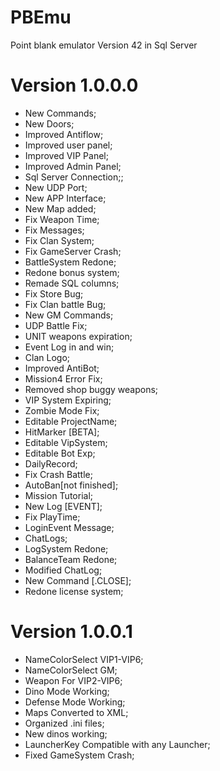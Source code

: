 # PBEmu
Point blank emulator Version 42 in Sql Server

# Version 1.0.0.0
* New Commands;
* New Doors;
* Improved Antiflow;
* Improved user panel;
* Improved VIP Panel;
* Improved Admin Panel;
* Sql Server Connection;;
* New UDP Port;
* New APP Interface;
* New Map added;
* Fix Weapon Time;
* Fix Messages;
* Fix Clan System;
* Fix GameServer Crash;
* BattleSystem Redone;
* Redone bonus system;
* Remade SQL columns;
* Fix Store Bug;
* Fix Clan battle Bug;
* New GM Commands;
* UDP Battle Fix;
* UNIT weapons expiration;
* Event Log in and win;
* Clan Logo;
* Improved AntiBot;
* Mission4 Error Fix;
* Removed shop buggy weapons;
* VIP System Expiring;
* Zombie Mode Fix;
* Editable ProjectName;
* HitMarker [BETA];
* Editable VipSystem;
* Editable Bot Exp;
* DailyRecord;
* Fix Crash Battle;
* AutoBan[not finished];
* Mission Tutorial;
* New Log [EVENT];
* Fix PlayTime;
* LoginEvent Message;
* ChatLogs;
* LogSystem Redone;
* BalanceTeam Redone;
* Modified ChatLog;
* New Command [.CLOSE];
* Redone license system;

# Version 1.0.0.1
* NameColorSelect VIP1-VIP6;
* NameColorSelect GM;
* Weapon For VIP2-VIP6;
* Dino Mode Working;
* Defense Mode Working;
* Maps Converted to XML;
* Organized .ini files;
* New dinos working;
* LauncherKey Compatible with any Launcher;
* Fixed GameSystem Crash;
